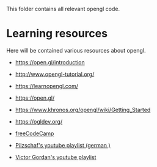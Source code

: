 This folder contains all relevant opengl code.


# Learning resources
Here will be contained various resources about opengl.

- https://open.gl/introduction
- http://www.opengl-tutorial.org/
- https://learnopengl.com/
- https://open.gl/
- https://www.khronos.org/opengl/wiki/Getting_Started
- https://ogldev.org/


- [freeCodeCamp](https://www.youtube.com/watch?v=45MIykWJ-C4)
- [Pilzschaf's youtube playlist (german )](https://www.youtube.com/watch?v=yRYHly3bl2Q&list=PLStQc0GqppuWBDuNWnkQ8rzmyx35AINyt)
- [Victor Gordan's youtube playlist](https://www.youtube.com/watch?v=XpBGwZNyUh0&list=PLPaoO-vpZnumdcb4tZc4x5Q-v7CkrQ6M-)